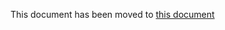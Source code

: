 This document has been moved to [this document](/resource/docs/operation/tomcat-installation-windows)